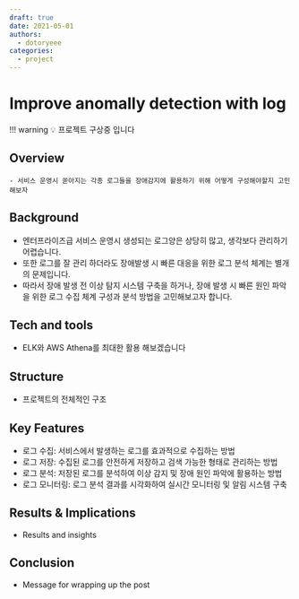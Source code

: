 ```yaml
---
draft: true
date: 2021-05-01
authors:
  - dotoryeee
categories:
  - project
---
```

# Improve anomally detection with log

!!! warning
    💡 프로젝트 구상중 입니다

## Overview
    - 서비스 운영시 쏟아지는 각종 로그들을 장애감지에 활용하기 위해 어떻게 구성해야할지 고민해보자

## Background
- 엔터프라이즈급 서비스 운영시 생성되는 로그양은 상당히 많고, 생각보다 관리하기 어렵습니다.
- 또한 로그를 잘 관리 하더라도 장애발생 시 빠른 대응을 위한 로그 분석 체계는 별개의 문제입니다.
- 따라서 장애 발생 전 이상 탐지 시스템 구축을 하거나, 장애 발생 시 빠른 원인 파악을 위한 로그 수집 체계 구성과 분석 방법을 고민해보고자 합니다. 

## Tech and tools
- ELK와 AWS Athena를 최대한 활용 해보겠습니다

## Structure
- 프로젝트의 전체적인 구조 

## Key Features
- 로그 수집: 서비스에서 발생하는 로그를 효과적으로 수집하는 방법
- 로그 저장: 수집된 로그를 안전하게 저장하고 검색 가능한 형태로 관리하는 방법
- 로그 분석: 저장된 로그를 분석하여 이상 감지 및 장애 원인 파악에 활용하는 방법
- 로그 모니터링: 로그 분석 결과를 시각화하여 실시간 모니터링 및 알림 시스템 구축

## Results & Implications
- Results and insights

## Conclusion
- Message for wrapping up the post

